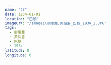 ```yaml
---
name: "17"
date: 1934-01-01
location: "巴黎"
imageUrl: "/images/廖耀湘,黄伯溶_巴黎_1934_2.JPG"
tags:
  - 廖耀湘
  - 黄伯溶
  - 巴黎
  - 1934
latitude: 0
longitude: 0
---
```

